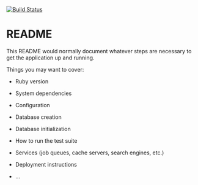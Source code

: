 [![Build Status](https://travis-ci.org/bm2010/agency.svg?branch=master)](https://travis-ci.org/bm2010/agency)

# README

This README would normally document whatever steps are necessary to get the
application up and running.

Things you may want to cover:

* Ruby version

* System dependencies

* Configuration

* Database creation

* Database initialization

* How to run the test suite

* Services (job queues, cache servers, search engines, etc.)

* Deployment instructions

* ...

